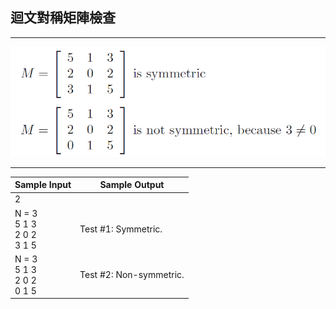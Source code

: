 ## 迴文對稱矩陣檢查
----

![](https://github.com/aiden00713/Data-Structure/blob/master/matrix/question.png)

----

|Sample Input   |Sample Output |
| --- | --- |
|2| |
|N = 3<br>5 1 3<br>2 0 2<br>3 1 5 |Test #1: Symmetric.|
|N = 3<br>5 1 3<br>2 0 2<br>0 1 5 |Test #2: Non-symmetric.|
